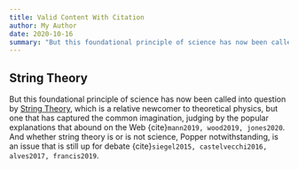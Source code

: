 ```yaml
---
title: Valid Content With Citation
author: My Author
date: 2020-10-16
summary: "But this foundational principle of science has now been called into question by [String Theory](https://www.britannica.com/science/string-theory)."
---
```

## String Theory

But this foundational principle of science has now been called into question by
[String Theory](https://www.britannica.com/science/string-theory), which is a
relative newcomer to theoretical physics, but one that has captured the common
imagination, judging by the popular explanations that abound on the Web
{cite}`mann2019, wood2019, jones2020`. And whether string theory is or is not
science, Popper notwithstanding, is an issue that is still up for debate
{cite}`siegel2015, castelvecchi2016, alves2017, francis2019`.

```{bibliography} valid_content_citations.bib
```
